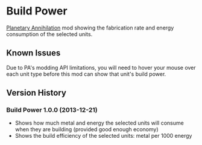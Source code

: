 
Build Power
===========

[Planetary Annihilation](http://www.uberent.com/pa/) mod showing the
fabrication rate and energy consumption of the selected units.


Known Issues
------------

Due to PA's modding API limitations, you will need to hover your mouse over
each unit type before this mod can show that unit's build power.


Version History
---------------

### Build Power 1.0.0 (2013-12-21)

- Shows how much metal and energy the selected units will consume when they
are building (provided good enough economy)
- Shows the build efficiency of the selected units: metal per 1000 energy
